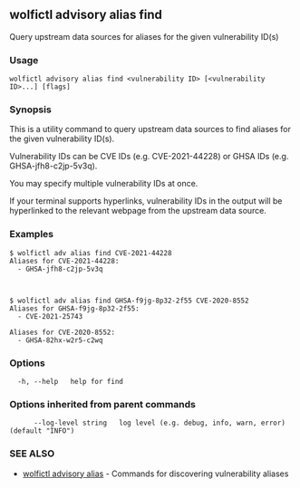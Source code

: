## wolfictl advisory alias find

Query upstream data sources for aliases for the given vulnerability ID(s)

### Usage

```
wolfictl advisory alias find <vulnerability ID> [<vulnerability ID>...] [flags]
```

### Synopsis

This is a utility command to query upstream data sources to find aliases for 
the given vulnerability ID(s).

Vulnerability IDs can be CVE IDs (e.g. CVE-2021-44228) or GHSA IDs (e.g. 
GHSA-jfh8-c2jp-5v3q).

You may specify multiple vulnerability IDs at once.

If your terminal supports hyperlinks, vulnerability IDs in the output will be 
hyperlinked to the relevant webpage from the upstream data source.


### Examples


	$ wolfictl adv alias find CVE-2021-44228
	Aliases for CVE-2021-44228:
	  - GHSA-jfh8-c2jp-5v3q



	$ wolfictl adv alias find GHSA-f9jg-8p32-2f55 CVE-2020-8552
	Aliases for GHSA-f9jg-8p32-2f55:
	  - CVE-2021-25743

	Aliases for CVE-2020-8552:
	  - GHSA-82hx-w2r5-c2wq

### Options

```
  -h, --help   help for find
```

### Options inherited from parent commands

```
      --log-level string   log level (e.g. debug, info, warn, error) (default "INFO")
```

### SEE ALSO

* [wolfictl advisory alias](wolfictl_advisory_alias.md)	 - Commands for discovering vulnerability aliases

